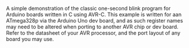 A simple demonstration of the classic one-second blink program for Arduino boards written in C using AVR-C. This example is written for aan ATmega328p via the Arduino Uno dev board, and as such register names may need to be altered when porting to another AVR chip or dev board. Refer to the datasheet of your AVR processor, and the port layout of any board you may use.

